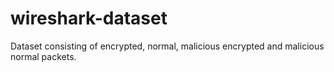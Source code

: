 # wireshark-dataset
Dataset consisting of encrypted, normal, malicious encrypted and malicious normal packets.
